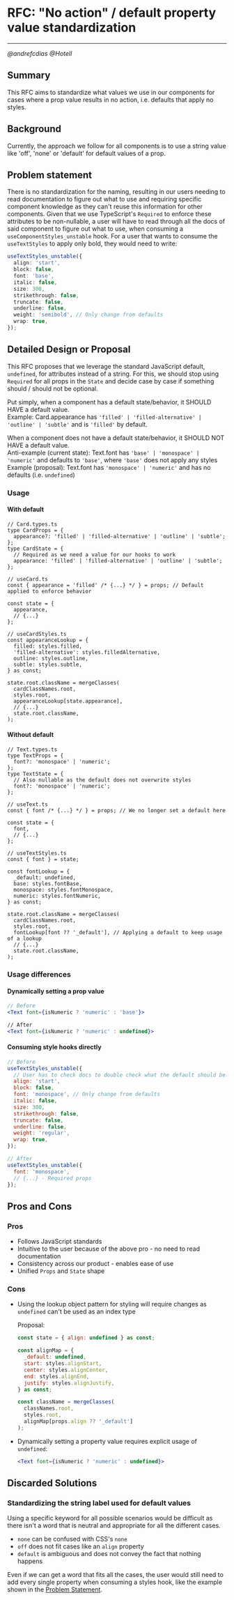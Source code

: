 # RFC: "No action" / default property value standardization

---

_@andrefcdias @Hotell_

## Summary

This RFC aims to standardize what values we use in our components for cases where a prop value results in no action, i.e. defaults that apply no styles.

## Background

Currently, the approach we follow for all components is to use a string value like 'off', 'none' or 'default' for default values of a prop.

## Problem statement

There is no standardization for the naming, resulting in our users needing to read documentation to figure out what to use and requiring specific component knowledge as they can't reuse this information for other components. Given that we use TypeScript's `Required` to enforce these attributes to be non-nullable, a user will have to read through all the docs of said component to figure out what to use, when consuming a `useComponentStyles_unstable` hook. For a user that wants to consume the `useTextStyles` to apply only bold, they would need to write:

```ts
useTextStyles_unstable({
  align: 'start',
  block: false,
  font: 'base',
  italic: false,
  size: 300,
  strikethrough: false,
  truncate: false,
  underline: false,
  weight: 'semibold', // Only change from defaults
  wrap: true,
});
```

## Detailed Design or Proposal

This RFC proposes that we leverage the standard JavaScript default, `undefined`, for attributes instead of a string.
For this, we should stop using `Required` for all props in the `State` and decide case by case if something should / should not be optional.

Put simply, when a component has a default state/behavior, it SHOULD HAVE a default value.<br/>
Example: Card.appearance has `'filled' | 'filled-alternative' | 'outline' | 'subtle'` and is `'filled'` by default.

When a component does not have a default state/behavior, it SHOULD NOT HAVE a default value.<br/>
Anti-example (current state): Text.font has `'base' | 'monospace' | 'numeric'` and defaults to `'base'`, where `'base'` does not apply any styles<br/>
Example (proposal): Text.font has `'monospace' | 'numeric'` and has no defaults (i.e. `undefined`)

### Usage

#### With default

```tsx
// Card.types.ts
type CardProps = {
  appearance?: 'filled' | 'filled-alternative' | 'outline' | 'subtle';
};
type CardState = {
  // Required as we need a value for our hooks to work
  appearance: 'filled' | 'filled-alternative' | 'outline' | 'subtle';
};

// useCard.ts
const { appearance = 'filled' /* {...} */ } = props; // Default applied to enforce behavior

const state = {
  appearance,
  // {...}
};

// useCardStyles.ts
const appearanceLookup = {
  filled: styles.filled,
  'filled-alternative': styles.filledAlternative,
  outline: styles.outline,
  subtle: styles.subtle,
} as const;

state.root.className = mergeClasses(
  cardClassNames.root,
  styles.root,
  appearanceLookup[state.appearance],
  // {...}
  state.root.className,
);
```

#### Without default

```tsx
// Text.types.ts
type TextProps = {
  font?: 'monospace' | 'numeric';
};
type TextState = {
  // Also nullable as the default does not overwrite styles
  font?: 'monospace' | 'numeric';
};

// useText.ts
const { font /* {...} */ } = props; // We no longer set a default here

const state = {
  font,
  // {...}
};

// useTextStyles.ts
const { font } = state;

const fontLookup = {
  _default: undefined,
  base: styles.fontBase,
  monospace: styles.fontMonospace,
  numeric: styles.fontNumeric,
} as const;

state.root.className = mergeClasses(
  cardClassNames.root,
  styles.root,
  fontLookup[font ?? '_default'], // Applying a default to keep usage of a lookup
  // {...}
  state.root.className,
);
```

### Usage differences

#### Dynamically setting a prop value

```jsx
// Before
<Text font={isNumeric ? 'numeric' : 'base'}>

// After
<Text font={isNumeric ? 'numeric' : undefined}>
```

#### Consuming style hooks directly

```js
// Before
useTextStyles_unstable({
  // User has to check docs to double check what the default should be.
  align: 'start',
  block: false,
  font: 'monospace', // Only change from defaults
  italic: false,
  size: 300,
  strikethrough: false,
  truncate: false,
  underline: false,
  weight: 'regular',
  wrap: true,
});

// After
useTextStyles_unstable({
  font: 'monospace',
  // {...} - Required props
});
```

## Pros and Cons

### Pros

- Follows JavaScript standards
- Intuitive to the user because of the above pro - no need to read documentation
- Consistency across our product - enables ease of use
- Unified `Props` and `State` shape

### Cons

- Using the lookup object pattern for styling will require changes as `undefined` can't be used as an index type

  Proposal:

  ```js
  const state = { align: undefined } as const;

  const alignMap = {
    _default: undefined,
    start: styles.alignStart,
    center: styles.alignCenter,
    end: styles.alignEnd,
    justify: styles.alignJustify,
  } as const;

  const className = mergeClasses(
    classNames.root,
    styles.root,
    alignMap[props.align ?? '_default']
  );
  ```

- Dynamically setting a property value requires explicit usage of `undefined`:
  ```jsx
  <Text font={isNumeric ? 'numeric' : undefined}>
  ```

## Discarded Solutions

### Standardizing the string label used for default values

Using a specific keyword for all possible scenarios would be difficult as there isn't a word that is neutral and appropriate for all the different cases.

- `none` can be confused with CSS's `none`
- `off` does not fit cases like an `align` property
- `default` is ambiguous and does not convey the fact that nothing happens

Even if we can get a word that fits all the cases, the user would still need to add every single property when consuming a styles hook, like the example shown in the [Problem Statement](##Problem_statement).
